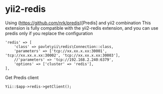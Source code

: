 # yii2-redis
Using (https://github.com/nrk/predis)[Predis] and yii2 combination
This extension is fully compatible with the yii2-redis extension, and you can use predis only if you replace the configuration

```
'redis' => [
    'class' => pavle\yii\redis\Connection::class,
    'parameters' => ['tcp://xx.xx.x.xx:30001', 'tcp://xx.xx.x.xx:30002', 'tcp://xx.xx.x.xx:30003'],
    //'parameters' => 'tcp://192.168.2.240:6379',
    'options' => ['cluster' => 'redis'],
],
```
Get Predis client

```
Yii::$app->redis->getClient();
```
